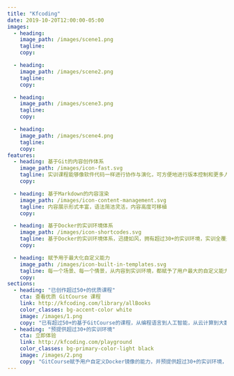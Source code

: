 ```yaml
---
title: "Kfcoding"
date: 2019-10-20T12:00:00-05:00
images:
  - heading: 
    image_path: /images/scene1.png
    tagline: 
    copy: 

  - heading: 
    image_path: /images/scene2.png
    tagline: 
    copy: 

  - heading: 
    image_path: /images/scene3.png
    tagline: 
    copy: 

  - heading: 
    image_path: /images/scene4.png
    tagline: 
    copy: 
features:
  - heading: 基于Git的内容创作体系
    image_path: /images/icon-fast.svg
    tagline: 实训课程能够像软件代码一样进行协作与演化，可方便地进行版本控制和更多人协作
    copy: 

  - heading: 基于Markdown的内容渲染
    image_path: /images/icon-content-management.svg
    tagline: 内容展示形式丰富，语法简洁灵活，内容高度可移植
    copy: 

  - heading: 基于Docker的实训环境体系
    image_path: /images/icon-shortcodes.svg
    tagline: 基于Docker的实训环境体系，迅捷如风，拥有超过30+的实训环境，实训全覆盖
    copy: 

  - heading: 赋予用于最大化自定义能力
    image_path: /images/icon-built-in-templates.svg
    tagline: 每一个场景、每一个情景，从内容到实训环境，都赋予了用户最大的自定义能力
    copy: 
sections:
  - heading: "已创作超过50+的优质课程"
    cta: 查看优质 GitCourse 课程
    link: http://kfcoding.com/library/allBooks
    color_classes: bg-accent-color white
    image: /images/1.png
    copy: "已有超过50+的基于GitCourse的课程，从编程语言到人工智能，从云计算到大数据，你想要的全都有。"
  - heading: "预提供超过30+的实训环境"
    cta: 立即体验
    link: http://kfcoding.com/playground
    color_classes: bg-primary-color-light black
    image: /images/2.png
    copy: "GitCourse赋予用户自定义Docker镜像的能力，并预提供超过30+的实训环境，涵盖终端，桌面，任意类型，拥有无限可能。"
---
```

